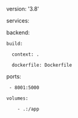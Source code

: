 version: '3.8'

services:
  
  backend:
    
    build:
      
      context: .
      
      dockerfile: Dockerfile
   
   ports:
     
     - 8001:5000
    
    volumes:
        
        - .:/app
